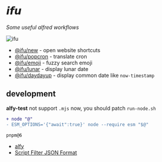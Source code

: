# 𝙞𝙛𝙪

*Some useful alfred workflows*


![ifu](https://user-images.githubusercontent.com/6839576/147843066-35f0fd83-0f2e-431e-ae15-a117616fba88.png)

- [@ifu/new](https://github.com/JiangWeixian/ifu/tree/master/packages/new) - open website shortcuts
- [@ifu/popcron](https://github.com/JiangWeixian/ifu/tree/master/packages/popcron) - translate cron
- [@ifu/emoji](https://github.com/JiangWeixian/ifu/tree/master/packages/emoji) - fuzzy search emoji
- [@ifu/lunar](https://github.com/JiangWeixian/ifu/tree/master/packages/lunar) - display lunar date
- [@ifu/daydayup](https://github.com/JiangWeixian/ifu/tree/master/packages/daydayup) - display common date like `now-timestamp`


## development

**alfy-test** not support `.mjs` now, you should patch `run-node.sh`

```diff
+ node "@"
- ESM_OPTIONS='{"await":true}' node --require esm "$@"
```

`pnpm@6`

- [alfy](https://github.com/sindresorhus/alfy)
- [Script Filter JSON Format](https://www.alfredapp.com/help/workflows/inputs/script-filter/json/)
